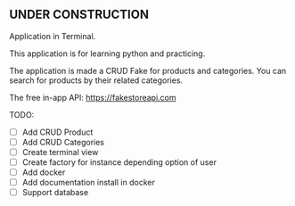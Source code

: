 UNDER CONSTRUCTION
------------------
Application in Terminal.

This application is for learning python and practicing.

The application is made a CRUD Fake for products and categories. 
You can search for products by their related categories.

The free in-app API: https://fakestoreapi.com

TODO:
- [ ] Add CRUD Product
- [ ] Add CRUD Categories
- [ ] Create terminal view
- [ ] Create factory for instance depending option of user
- [ ] Add docker
- [ ] Add documentation install in docker
- [ ] Support database